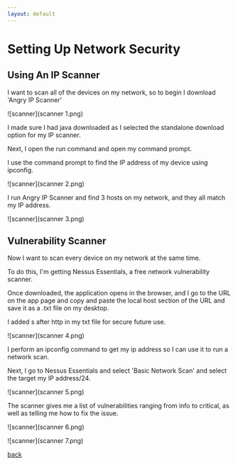 ```yaml
---
layout: default
---
```

# Setting Up Network Security

## Using An IP Scanner

I want to scan all of the devices on my network, so to begin I download 'Angry IP Scanner'

![scanner](scanner 1.png)

I made sure I had java downloaded as I selected the standalone download option for my IP scanner.

Next, I open the run command and open my command prompt.

I use the command prompt to find the IP address of my device using ipconfig.

![scanner](scanner 2.png)

I run Angry IP Scanner and find 3 hosts on my network, and they all match my IP address.

![scanner](scanner 3.png)

## Vulnerability Scanner

Now I want to scan every device on my network at the same time.

To do this, I'm getting Nessus Essentials, a free network vulnerability scanner.

Once downloaded, the application opens in the browser, and I go to the URL on the app page and copy and paste the local host section of the URL and save it as a .txt file on my desktop.

I added s after http in my txt file for secure future use.

![scanner](scanner 4.png)

I perform an ipconfig command to get my ip address so I can use it to run a network scan.

Next, I go to Nessus Essentials and select 'Basic Network Scan' and select the target my IP address/24.

![scanner](scanner 5.png)

The scanner gives me a list of vulnerabilities ranging from info to critical, as well as telling me how to fix the issue.

![scanner](scanner 6.png)

![scanner](scanner 7.png)



[back](./)
